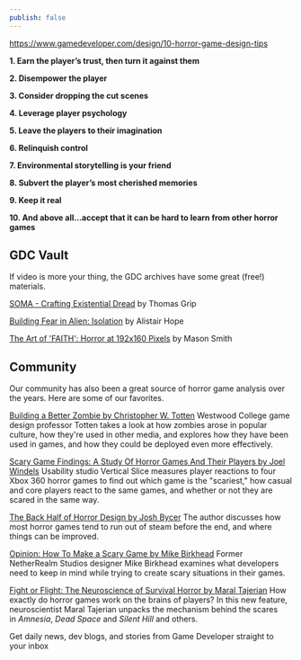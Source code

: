 ```yaml
---
publish: false
---
```



https://www.gamedeveloper.com/design/10-horror-game-design-tips




**1. Earn the player’s trust, then turn it against them** 

**2. Disempower the player**

**3. Consider dropping the cut scenes**

**4. Leverage player psychology**

**5. Leave the players to their imagination**

**6. Relinquish control**

**7. Environmental storytelling is your friend**

**8. Subvert the player’s most cherished memories**

**9. Keep it real**  

**10. And above all…accept that it can be hard to learn from other horror games**  
  
## GDC Vault

If video is more your thing, the GDC archives have some great (free!) materials.

[SOMA - Crafting Existential Dread](https://www.gdcvault.com/play/1023399/SOMA-Crafting-Existential) by Thomas Grip 

[Building Fear in Alien: Isolation](https://www.gdcvault.com/play/1021852/Building-Fear-in-Alien) by Alistair Hope

[The Art of 'FAITH': Horror at 192x160 Pixels](https://www.gdcvault.com/play/1026045/The-Art-of-FAITH-Horror) by Mason Smith

## Community

Our community has also been a great source of horror game analysis over the years. Here are some of our favorites.

[Building a Better Zombie by Christopher W. Totten](https://www.gamedeveloper.com/design/building-a-better-zombie) Westwood College game design professor Totten takes a look at how zombies arose in popular culture, how they're used in other media, and explores how they have been used in games, and how they could be deployed even more effectively.

[Scary Game Findings: A Study Of Horror Games And Their Players by Joel Windels](https://www.gamedeveloper.com/design/scary-game-findings-a-study-of-horror-games-and-their-players) Usability studio Vertical Slice measures player reactions to four Xbox 360 horror games to find out which game is the "scariest," how casual and core players react to the same games, and whether or not they are scared in the same way.

[The Back Half of Horror Design by Josh Bycer](https://www.gamedeveloper.com/design/the-back-half-problems-of-horror-design) The author discusses how most horror games tend to run out of steam before the end, and where things can be improved.

[Opinion: How To Make a Scary Game by Mike Birkhead](https://www.gamedeveloper.com/design/opinion-how-to-make-a-scary-game) Former NetherRealm Studios designer Mike Birkhead examines what developers need to keep in mind while trying to create scary situations in their games.

[Fight or Flight: The Neuroscience of Survival Horror by Maral Tajerian](https://www.gamedeveloper.com/design/fight-or-flight-the-neuroscience-of-survival-horror) How exactly do horror games work on the brains of players? In this new feature, neuroscientist Maral Tajerian unpacks the mechanism behind the scares in _Amnesia_, _Dead Space_ and _Silent Hill_ and others.

Get daily news, dev blogs, and stories from Game Developer straight to your inbox
